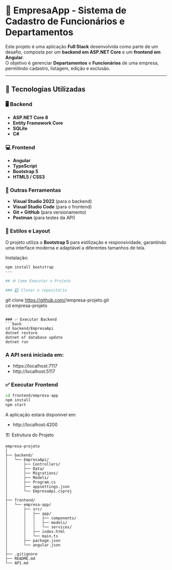# 🏢 EmpresaApp - Sistema de Cadastro de Funcionários e Departamentos

Este projeto é uma aplicação **Full Stack** desenvolvida como parte de um desafio, composta por um **backend em ASP.NET Core** e um **frontend em Angular**.  
O objetivo é gerenciar **Departamentos** e **Funcionários** de uma empresa, permitindo cadastro, listagem, edição e exclusão.

---

## 🚀 Tecnologias Utilizadas

### 🖥️ Backend
- **ASP.NET Core 8**
- **Entity Framework Core**
- **SQLite**
- **C#**

### 💻 Frontend
- **Angular**
- **TypeScript**
- **Bootstrap 5**
- **HTML5 / CSS3**

### 🔧 Outras Ferramentas
- **Visual Studio 2022** (para o backend)
- **Visual Studio Code** (para o frontend)
- **Git + GitHub** (para versionamento)
- **Postman** (para testes da API)

### 🎨 Estilos e Layout
O projeto utiliza o **Bootstrap 5** para estilização e responsividade, garantindo uma interface moderna e adaptável a diferentes tamanhos de tela.

Instalação:
```bash
npm install bootstrap
---

## ⚙️ Como Executar o Projeto

### 1️⃣ Clonar o repositório
```
git clone https://github.com/<seu-usuario>/empresa-projeto.git  
cd empresa-projeto
```

### ✅ Executar Backend
```bash
cd backend/EmpresaApi
dotnet restore
dotnet ef database update
dotnet run
```
### A API será iniciada em:

- https://localhost:7117
- http://localhost:5117

### ✅ Executar Frontend
```bash
cd frontend/empresa-app
npm install
npm start
```
A aplicação estará disponível em:
- http://localhost:4200

🏗️ Estrutura do Projeto
```
empresa-projeto 
│
├── backend/
│   └── EmpresaApi/
│       ├── Controllers/
│       ├── Data/
│       ├── Migrations/
│       ├── Models/
│       ├── Program.cs
│       ├── appsettings.json
│       └── EmpresaApi.csproj
│
├── frontend/
│   └── empresa-app/
│       ├── src/
│       │   ├── app/
│       │   │   ├── components/
│       │   │   ├── models/
│       │   │   └── services/
│       │   ├── index.html
│       │   └── main.ts
│       ├── package.json
│       └── angular.json
│
├── .gitignore
├── README.md
└── API.md
```
